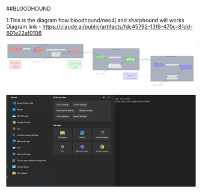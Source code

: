##BLOODHOUND

1.This is the diagram how bloodhound/neo4j and sharphound will works
Diagram link - https://claude.ai/public/artifacts/fdc45792-13f6-470c-81dd-601e22ef0106

![alt text](image.png)

![alt text]({89BFF293-0C13-4FFE-9354-83755B033C87}.png)
































